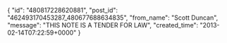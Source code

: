  {
   "id": "480817228620881",
   "post_id": "462493170453287_480677688634835",
   "from_name": "Scott Duncan",
   "message": "THIS NOTE IS A TENDER FOR LAW",
   "created_time": "2013-02-14T07:22:59+0000"
 }
